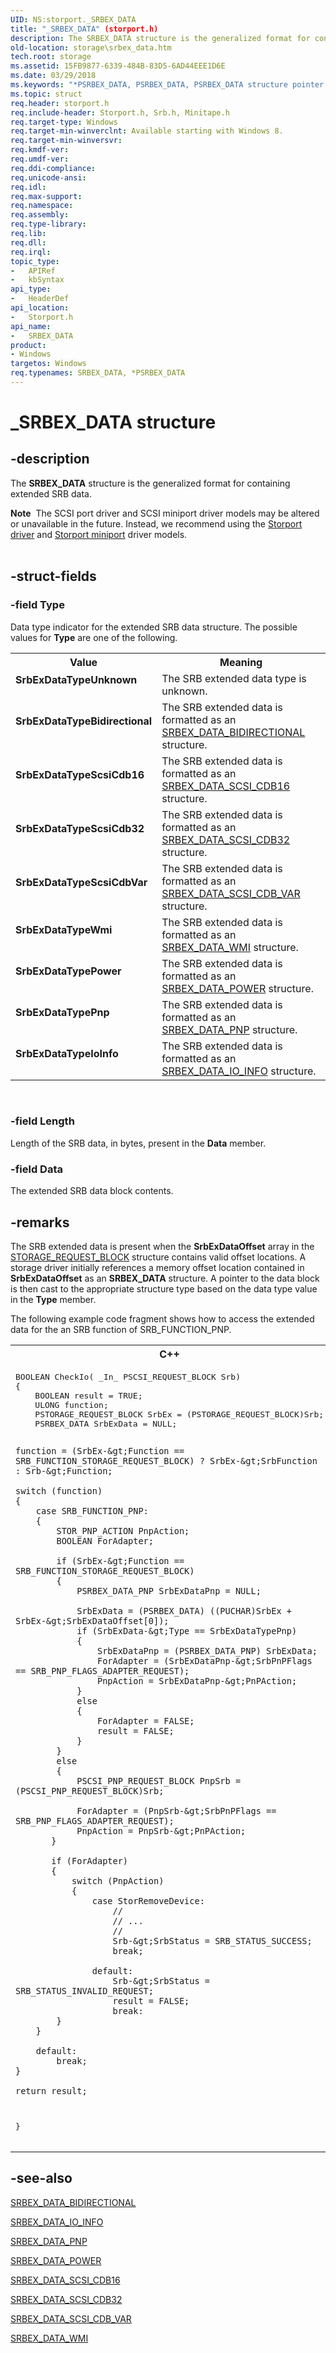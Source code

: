 ```yaml
---
UID: NS:storport._SRBEX_DATA
title: "_SRBEX_DATA" (storport.h)
description: The SRBEX_DATA structure is the generalized format for containing extended SRB data.
old-location: storage\srbex_data.htm
tech.root: storage
ms.assetid: 15FB9877-6339-484B-83D5-6AD44EEE1D6E
ms.date: 03/29/2018
ms.keywords: "*PSRBEX_DATA, PSRBEX_DATA, PSRBEX_DATA structure pointer [Storage Devices], SRBEX_DATA, SRBEX_DATA structure [Storage Devices], SrbExDataTypeBidirectional, SrbExDataTypeIoInfo, SrbExDataTypePnp, SrbExDataTypePower, SrbExDataTypeScsiCdb16, SrbExDataTypeScsiCdb32, SrbExDataTypeScsiCdbVar, SrbExDataTypeUnknown, SrbExDataTypeWmi, _SRBEX_DATA, storage.srbex_data, storport/PSRBEX_DATA, storport/SRBEX_DATA"
ms.topic: struct
req.header: storport.h
req.include-header: Storport.h, Srb.h, Minitape.h
req.target-type: Windows
req.target-min-winverclnt: Available starting with Windows 8.
req.target-min-winversvr: 
req.kmdf-ver: 
req.umdf-ver: 
req.ddi-compliance: 
req.unicode-ansi: 
req.idl: 
req.max-support: 
req.namespace: 
req.assembly: 
req.type-library: 
req.lib: 
req.dll: 
req.irql: 
topic_type:
-	APIRef
-	kbSyntax
api_type:
-	HeaderDef
api_location:
-	Storport.h
api_name:
-	SRBEX_DATA
product:
- Windows
targetos: Windows
req.typenames: SRBEX_DATA, *PSRBEX_DATA
---
```


# _SRBEX_DATA structure


## -description


The <b>SRBEX_DATA</b> structure is the generalized format for containing extended SRB data.
<div class="alert"><b>Note</b>  The SCSI port driver and SCSI miniport driver models may be altered or unavailable in the future. Instead, we recommend using the <a href="https://msdn.microsoft.com/windows/hardware/drivers/storage/storport-driver">Storport driver</a> and <a href="https://msdn.microsoft.com/windows/hardware/drivers/storage/storport-miniport-drivers">Storport miniport</a> driver models.</div><div> </div>

## -struct-fields




### -field Type

Data type indicator for the extended SRB data structure. The possible values for <b>Type</b> are one of the following.

<table>
<tr>
<th>Value</th>
<th>Meaning</th>
</tr>
<tr>
<td width="40%"><a id="SrbExDataTypeUnknown"></a><a id="srbexdatatypeunknown"></a><a id="SRBEXDATATYPEUNKNOWN"></a><dl>
<dt><b>SrbExDataTypeUnknown</b></dt>
</dl>
</td>
<td width="60%">
The SRB extended data type is unknown.

</td>
</tr>
<tr>
<td width="40%"><a id="SrbExDataTypeBidirectional"></a><a id="srbexdatatypebidirectional"></a><a id="SRBEXDATATYPEBIDIRECTIONAL"></a><dl>
<dt><b>SrbExDataTypeBidirectional</b></dt>
</dl>
</td>
<td width="60%">
The SRB extended data is formatted as an <a href="https://msdn.microsoft.com/library/windows/hardware/hh920410">SRBEX_DATA_BIDIRECTIONAL</a> structure.

</td>
</tr>
<tr>
<td width="40%"><a id="SrbExDataTypeScsiCdb16"></a><a id="srbexdatatypescsicdb16"></a><a id="SRBEXDATATYPESCSICDB16"></a><dl>
<dt><b>SrbExDataTypeScsiCdb16</b></dt>
</dl>
</td>
<td width="60%">
The SRB extended data is formatted as an <a href="https://msdn.microsoft.com/library/windows/hardware/hh920414">SRBEX_DATA_SCSI_CDB16</a> structure.

</td>
</tr>
<tr>
<td width="40%"><a id="SrbExDataTypeScsiCdb32"></a><a id="srbexdatatypescsicdb32"></a><a id="SRBEXDATATYPESCSICDB32"></a><dl>
<dt><b>SrbExDataTypeScsiCdb32</b></dt>
</dl>
</td>
<td width="60%">
The SRB extended data is formatted as an <a href="https://msdn.microsoft.com/library/windows/hardware/hh920415">SRBEX_DATA_SCSI_CDB32</a> structure.

</td>
</tr>
<tr>
<td width="40%"><a id="SrbExDataTypeScsiCdbVar"></a><a id="srbexdatatypescsicdbvar"></a><a id="SRBEXDATATYPESCSICDBVAR"></a><dl>
<dt><b>SrbExDataTypeScsiCdbVar</b></dt>
</dl>
</td>
<td width="60%">
The SRB extended data is formatted as an <a href="https://msdn.microsoft.com/library/windows/hardware/hh920416">SRBEX_DATA_SCSI_CDB_VAR</a> structure.

</td>
</tr>
<tr>
<td width="40%"><a id="SrbExDataTypeWmi"></a><a id="srbexdatatypewmi"></a><a id="SRBEXDATATYPEWMI"></a><dl>
<dt><b>SrbExDataTypeWmi</b></dt>
</dl>
</td>
<td width="60%">
The SRB extended data is formatted as an <a href="https://msdn.microsoft.com/library/windows/hardware/hh920417">SRBEX_DATA_WMI</a> structure.

</td>
</tr>
<tr>
<td width="40%"><a id="SrbExDataTypePower"></a><a id="srbexdatatypepower"></a><a id="SRBEXDATATYPEPOWER"></a><dl>
<dt><b>SrbExDataTypePower</b></dt>
</dl>
</td>
<td width="60%">
The SRB extended data is formatted as an <a href="https://msdn.microsoft.com/library/windows/hardware/hh920413">SRBEX_DATA_POWER</a> structure.

</td>
</tr>
<tr>
<td width="40%"><a id="SrbExDataTypePnp"></a><a id="srbexdatatypepnp"></a><a id="SRBEXDATATYPEPNP"></a><dl>
<dt><b>SrbExDataTypePnp</b></dt>
</dl>
</td>
<td width="60%">
The SRB extended data is formatted as an <a href="https://msdn.microsoft.com/library/windows/hardware/hh920412">SRBEX_DATA_PNP</a> structure.

</td>
</tr>
<tr>
<td width="40%"><a id="SrbExDataTypeIoInfo"></a><a id="srbexdatatypeioinfo"></a><a id="SRBEXDATATYPEIOINFO"></a><dl>
<dt><b>SrbExDataTypeIoInfo</b></dt>
</dl>
</td>
<td width="60%">
The SRB extended data is formatted as an <a href="https://msdn.microsoft.com/library/windows/hardware/hh920411">SRBEX_DATA_IO_INFO</a> structure.

</td>
</tr>
</table>
 


### -field Length

Length of the SRB data, in bytes, present  in the <b>Data</b> member.


### -field Data

The extended SRB data block contents.


## -remarks



The SRB extended data is present when the <b>SrbExDataOffset</b> array in the <a href="https://msdn.microsoft.com/library/windows/hardware/hh451474">STORAGE_REQUEST_BLOCK</a> structure contains valid offset locations.  A storage driver initially references a memory offset location contained in <b>SrbExDataOffset</b> as an <b>SRBEX_DATA</b> structure. A pointer to the data block is then cast to the appropriate structure type based on the data type value in the <b>Type</b> member.

The following example code fragment shows how to access the extended data for the an SRB function of SRB_FUNCTION_PNP.

<div class="code"><span codelanguage="ManagedCPlusPlus"><table>
<tr>
<th>C++</th>
</tr>
<tr>
<td>
<pre>BOOLEAN CheckIo( _In_ PSCSI_REQUEST_BLOCK Srb)
{
    BOOLEAN result = TRUE;
    ULONG function;
    PSTORAGE_REQUEST_BLOCK SrbEx = (PSTORAGE_REQUEST_BLOCK)Srb;
    PSRBEX_DATA SrbExData = NULL;

    function = (SrbEx-&gt;Function == SRB_FUNCTION_STORAGE_REQUEST_BLOCK) ? SrbEx-&gt;SrbFunction : Srb-&gt;Function;

    switch (function)
    {
        case SRB_FUNCTION_PNP:
        {
            STOR_PNP_ACTION PnpAction;
            BOOLEAN ForAdapter;

            if (SrbEx-&gt;Function == SRB_FUNCTION_STORAGE_REQUEST_BLOCK)
            {
                PSRBEX_DATA_PNP SrbExDataPnp = NULL;

                SrbExData = (PSRBEX_DATA) ((PUCHAR)SrbEx + SrbEx-&gt;SrbExDataOffset[0]);
                if (SrbExData-&gt;Type == SrbExDataTypePnp)
                {
                    SrbExDataPnp = (PSRBEX_DATA_PNP) SrbExData;
                    ForAdapter = (SrbExDataPnp-&gt;SrbPnPFlags == SRB_PNP_FLAGS_ADAPTER_REQUEST);
                    PnpAction = SrbExDataPnp-&gt;PnPAction;
                }
                else
                {
                    ForAdapter = FALSE;
                    result = FALSE;
                }
            }
            else
            {
                PSCSI_PNP_REQUEST_BLOCK PnpSrb = (PSCSI_PNP_REQUEST_BLOCK)Srb;

                ForAdapter = (PnpSrb-&gt;SrbPnPFlags == SRB_PNP_FLAGS_ADAPTER_REQUEST);
                PnpAction = PnpSrb-&gt;PnPAction;
           }

           if (ForAdapter)
           {
               switch (PnpAction)
               {
                   case StorRemoveDevice:
                       //
                       // ...
                       //
                       Srb-&gt;SrbStatus = SRB_STATUS_SUCCESS;
                       break;

                   default:
                       Srb-&gt;SrbStatus = SRB_STATUS_INVALID_REQUEST;
                       result = FALSE;
                       break:
            }
        }

        default:
            break; 
    }

    return result;
}</pre>
</td>
</tr>
</table></span></div>



## -see-also




<a href="https://msdn.microsoft.com/library/windows/hardware/hh920410">SRBEX_DATA_BIDIRECTIONAL</a>



<a href="https://msdn.microsoft.com/library/windows/hardware/hh920411">SRBEX_DATA_IO_INFO</a>



<a href="https://msdn.microsoft.com/library/windows/hardware/hh920412">SRBEX_DATA_PNP</a>



<a href="https://msdn.microsoft.com/library/windows/hardware/hh920413">SRBEX_DATA_POWER</a>



<a href="https://msdn.microsoft.com/library/windows/hardware/hh920414">SRBEX_DATA_SCSI_CDB16</a>



<a href="https://msdn.microsoft.com/library/windows/hardware/hh920415">SRBEX_DATA_SCSI_CDB32</a>



<a href="https://msdn.microsoft.com/library/windows/hardware/hh920416">SRBEX_DATA_SCSI_CDB_VAR</a>



<a href="https://msdn.microsoft.com/library/windows/hardware/hh920417">SRBEX_DATA_WMI</a>
 

 

